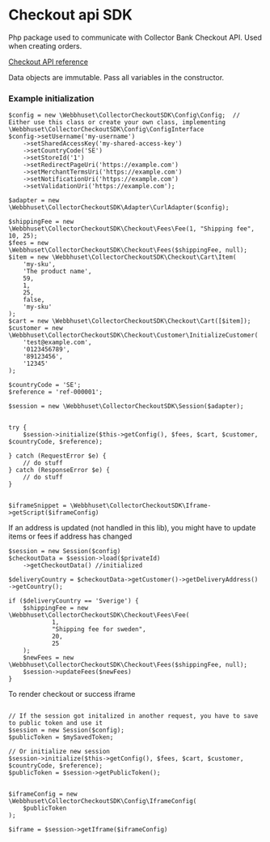 # Checkout api SDK
Php package used to communicate with Collector Bank Checkout API. Used when creating orders.

[Checkout API reference](http://web-checkout-documentation.azurewebsites.net/)


Data objects are immutable. Pass all variables in the constructor.

### Example initialization
```
$config = new \Webbhuset\CollectorCheckoutSDK\Config\Config;  // Either use this class or create your own class, implementing \Webbhuset\CollectorCheckoutSDK\Config\ConfigInterface
$config->setUsername('my-username')
    ->setSharedAccessKey('my-shared-access-key')
    ->setCountryCode('SE')
    ->setStoreId('1')
    ->setRedirectPageUri('https://example.com')
    ->setMerchantTermsUri('https://example.com')
    ->setNotificationUri('https://example.com')
    ->setValidationUri('https://example.com');

$adapter = new \Webbhuset\CollectorCheckoutSDK\Adapter\CurlAdapter($config);

$shippingFee = new \Webbhuset\CollectorCheckoutSDK\Checkout\Fees\Fee(1, "Shipping fee", 10, 25);
$fees = new \Webbhuset\CollectorCheckoutSDK\Checkout\Fees($shippingFee, null);
$item = new \Webbhuset\CollectorCheckoutSDK\Checkout\Cart\Item(
    'my-sku',
    'The product name',
    59,
    1,
    25,
    false,
    'my-sku'
);
$cart = new \Webbhuset\CollectorCheckoutSDK\Checkout\Cart([$item]);
$customer = new \Webbhuset\CollectorCheckoutSDK\Checkout\Customer\InitializeCustomer(
    'test@example.com',
    '0123456789',
    '89123456',
    '12345'
);

$countryCode = 'SE';
$reference = 'ref-000001';

$session = new \Webbhuset\CollectorCheckoutSDK\Session($adapter);


try {
    $session->initialize($this->getConfig(), $fees, $cart, $customer, $countryCode, $reference);

} catch (RequestError $e) {
    // do stuff
} catch (ResponseError $e) {
    // do stuff
}


$iframeSnippet = \Webbhuset\CollectorCheckoutSDK\Iframe->getScript($iframeConfig)
```


If an address is updated (not handled in this lib), you might have to update items or fees if address has changed
```
$session = new Session($config)
$checkoutData = $session->load($privateId)
    ->getCheckoutData() //initialized

$deliveryCountry = $checkoutData->getCustomer()->getDeliveryAddress()
->getCountry();

if ($deliveryCountry == 'Sverige') {
    $shippingFee = new \Webbhuset\CollectorCheckoutSDK\Checkout\Fees\Fee(
            1,
            "Shipping fee for sweden",
            20,
            25
    );
    $newFees = new \Webbhuset\CollectorCheckoutSDK\Checkout\Fees($shippingFee, null);
    $session->updateFees($newFees)
}
```
To render checkout or success iframe
```

// If the session got initalized in another request, you have to save to public token and use it
$session = new Session($config);
$publicToken = $mySavedToken;

// Or initialize new session
$session->initialize($this->getConfig(), $fees, $cart, $customer, $countryCode, $reference);
$publicToken = $session->getPublicToken();


$iframeConfig = new \Webbhuset\CollectorCheckoutSDK\Config\IframeConfig(
    $publicToken
);

$iframe = $session->getIframe($iframeConfig)

```
